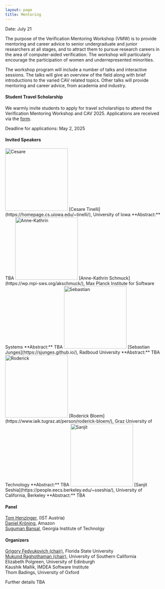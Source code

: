 ```yaml
---
layout: page
title: Mentoring
---
```

Date: July 21

The purpose of the Verification Mentoring Workshop (VMW) is to provide mentoring and career advice to senior undergraduate and junior researchers at all stages, and to attract them to pursue research careers in the area of computer-aided verification. The workshop will particularly encourage the participation of women and underrepresented minorities.

The workshop program will include a number of talks and interactive sessions. The talks will give an overview of the field along with brief introductions to the varied CAV related topics. Other talks will provide mentoring and career advice, from academia and industry.

#### Student Travel Scholarship

We warmly invite students to apply for travel scholarships to attend the Verification Mentoring Workshop and CAV 2025. Applications are received via the [form](https://docs.google.com/forms/d/e/1FAIpQLSd7d0zcZ6BSepxDfY2hmb2fL8Go7_SWTL_VDkjxjBeprz3Qhw/viewform?usp=dialog).

Deadline for applications: May 2, 2025

#### Invited Speakers
<img src="https://conferences.i-cav.org/2025/assets/img/cesare.jpg" alt="Cesare" width="200">
[Cesare Tinelli](https://homepage.cs.uiowa.edu/~tinelli/), University of Iowa
**Abstract:** TBA

<img src="https://conferences.i-cav.org/2025/assets/img/akschmuck.jpg" alt="Anne-Kathrin" width="200">
[Anne-Kathrin Schmuck](https://wp.mpi-sws.org/akschmuck/), Max Planck Institute for Software Systems
**Abstract:** TBA

<img src="https://conferences.i-cav.org/2025/assets/img/sebastian.jpg" alt="Sebastian" width="200">
[Sebastian Junges](https://sjunges.github.io/), Radboud University
**Abstract:** TBA


<img src="https://conferences.i-cav.org/2025/assets/img/Roderick-2.jpg" alt="Roderick" width="200">
[Roderick Bloem](https://www.iaik.tugraz.at/person/roderick-bloem/), Graz University of Technology
**Abstract:** TBA

<img src="https://conferences.i-cav.org/2025/assets/img/sanjit.jpg" alt="Sanjit" width="200">
[Sanjit Seshia](https://people.eecs.berkeley.edu/~sseshia/), University of California, Berkeley
**Abstract:** TBA


#### Panel
[Tom Henzinger](https://pub.ista.ac.at/~tah/), (IST Austria) <br>
[Daniel Kröning](https://www.kroening.com/), Amazon <br>
[Suguman Bansal](https://suguman.github.io/), Georgia Institute of Technolgy

#### Organizers
[Grigory Fedyukovich (chair)](mailto:grigory@cs.fsu.edu), Florida State University <br>
[Mukund Raghothaman (chair)](mailto:raghotha@usc.edu), University of Southern California <br>
Elizabeth Polgreen, University of Edinburgh <br>
Kaushik Mallik, IMDEA Software Institute <br>
Thom Badings, University of Oxford

Further details TBA